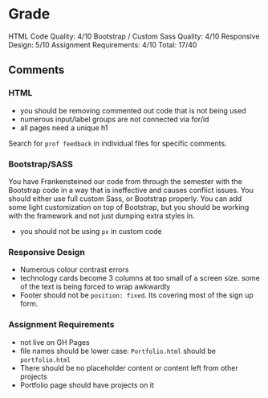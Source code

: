 # Grade
HTML Code Quality: 4/10
Bootstrap / Custom Sass Quality: 4/10
Responsive Design: 5/10
Assignment Requirements: 4/10
Total: 17/40

## Comments

### HTML
- you should be removing commented out code that is not being used
- numerous input/label groups are not connected via for/id
- all pages need a unique h1

Search for `prof feedback` in individual files for specific comments.

### Bootstrap/SASS
You have Frankensteined our code from through the semester with the Bootstrap code in a way that is ineffective and causes conflict issues. You should either use full custom Sass, or Bootstrap properly. You can add some light customization on top of Bootstrap, but you should be working with the framework and not just dumping extra styles in.

- you should not be using `px` in custom code

### Responsive Design
- Numerous colour contrast errors
- technology cards become 3 columns at too small of a screen size. some of the text is being forced to wrap awkwardly
- Footer should not be `position: fixed`. Its covering most of the sign up form.

### Assignment Requirements
- not live on GH Pages
- file names should be lower case: `Portfolio.html` should be `portfolio.html`
- There should be no placeholder content or content left from other projects
- Portfolio page should have projects on it
